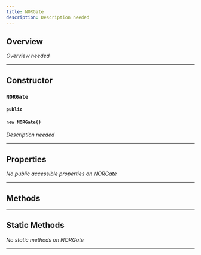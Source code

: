 ```yaml
---
title: NORGate
description: Description needed
---
```



## Overview
*Overview needed*

---


## Constructor

### `NORGate`
#### `public`
#### `new NORGate()`
*Description needed*

---


## Properties

*No public accessible properties on NORGate*

---


## Methods

---


## Static Methods

*No static methods on NORGate*

---
